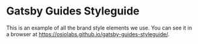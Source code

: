# Gatsby Guides Styleguide
This is an example of all the brand style elements we use. You can see it in a browser at https://osiolabs.github.io/gatsby-guides-styleguide/.
